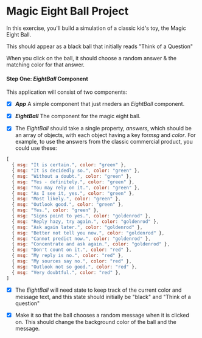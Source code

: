 # Magic Eight Ball Project

In this exercise, you'll build a simulation of a classic kid's toy, the Magic Eight Ball.

This should appear as a black ball that initially reads "Think of a Question"

When you click on the ball, it should choose a random answer & the matching color for that answer.

#### Step One: *EightBall* Component

This application will consist of two components:

- [x] ***App***
A simple component that just rneders an *EightBall* component.

- [x] ***EightBall***
The component for the magic eight ball.

- [x] The *EightBall* should take a single property, *answers*, which should be an array of objects, with each object having a key for*msg* and *color*. For example, to use the answers from the classic commercial product, you could use these:

```js
[
  { msg: "It is certain.", color: "green" },
  { msg: "It is decidedly so.", color: "green" },
  { msg: "Without a doubt.", color: "green" },
  { msg: "Yes - definitely.", color: "green" },
  { msg: "You may rely on it.", color: "green" },
  { msg: "As I see it, yes.", color: "green" },
  { msg: "Most likely.", color: "green" },
  { msg: "Outlook good.", color: "green" },
  { msg: "Yes.", color: "green" },
  { msg: "Signs point to yes.", color: "goldenrod" },
  { msg: "Reply hazy, try again.", color: "goldenrod" },
  { msg: "Ask again later.", color: "goldenrod" },
  { msg: "Better not tell you now.", color: "goldenrod" },
  { msg: "Cannot predict now.", color: "goldenrod" },
  { msg: "Concentrate and ask again.", color: "goldenrod" },
  { msg: "Don't count on it.", color: "red" },
  { msg: "My reply is no.", color: "red" },
  { msg: "My sources say no.", color: "red" },
  { msg: "Outlook not so good.", color: "red" },
  { msg: "Very doubtful.", color: "red" },
]
```

- [x] The *EightBall* will need state to keep track of the current color and message text, and this state should initially be "black" and "Think of a question"

- [x] Make it so that the ball chooses a random message when it is clicked on. This should change the background color of the ball and the message.
